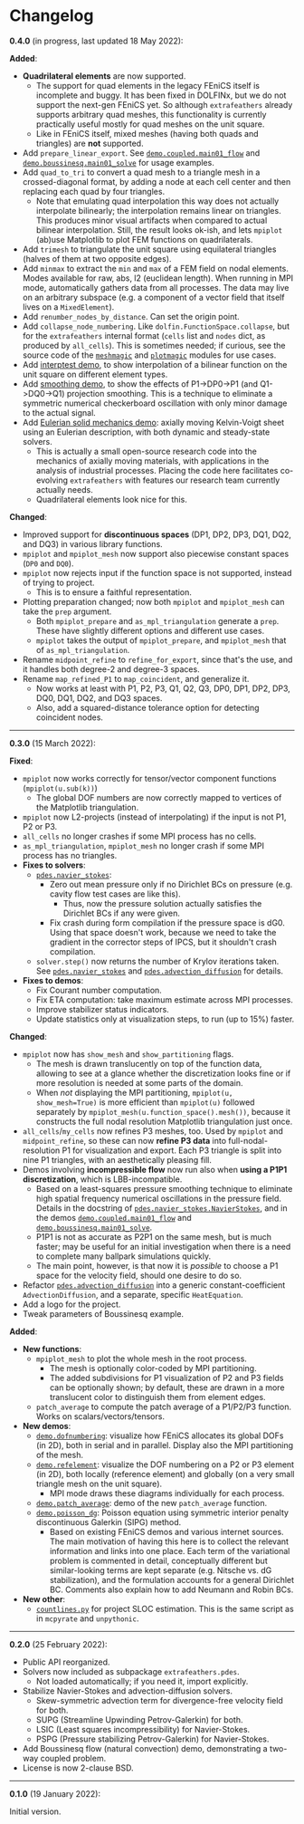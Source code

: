# Changelog

**0.4.0** (in progress, last updated 18 May 2022):

**Added**:

- **Quadrilateral elements** are now supported.
  - The support for quad elements in the legacy FEniCS itself is incomplete and buggy. It has been fixed in DOLFINx, but we do not support the next-gen FEniCS yet. So although `extrafeathers` already supports arbitrary quad meshes, this functionality is currently practically useful mostly for quad meshes on the unit square.
  - Like in FEniCS itself, mixed meshes (having both quads and triangles) are **not** supported.
- Add `prepare_linear_export`. See [`demo.coupled.main01_flow`](demo/coupled/main01_flow.py) and [`demo.boussinesq.main01_solve`](demo/boussinesq/main01_solve.py) for usage examples.
- Add `quad_to_tri` to convert a quad mesh to a triangle mesh in a crossed-diagonal format, by adding a node at each cell center and then replacing each quad by four triangles.
  - Note that emulating quad interpolation this way does not actually interpolate bilinearly; the interpolation remains linear on triangles. This produces minor visual artifacts when compared to actual bilinear interpolation. Still, the result looks ok-ish, and lets `mpiplot` (ab)use Matplotlib to plot FEM functions on quadrilaterals.
- Add `trimesh` to triangulate the unit square using equilateral triangles (halves of them at two opposite edges).
- Add `minmax` to extract the `min` and `max` of a FEM field on nodal elements. Modes available for raw, abs, l2 (euclidean length). When running in MPI mode, automatically gathers data from all processes. The data may live on an arbitrary subspace (e.g. a component of a vector field that itself lives on a `MixedElement`).
- Add `renumber_nodes_by_distance`. Can set the origin point.
- Add `collapse_node_numbering`. Like `dolfin.FunctionSpace.collapse`, but for the `extrafeathers` internal format (`cells` list and `nodes` dict, as produced by `all_cells`). This is sometimes needed; if curious, see the source code of the [`meshmagic`](extrafeathers/meshmagic.py) and [`plotmagic`](extrafeathers/plotmagic.py) modules for use cases.
- Add [interptest demo](demo/interptest.py), to show interpolation of a bilinear function on the unit square on different element types.
- Add [smoothing demo](demo/smoothingtest.py), to show the effects of P1->DP0->P1 (and Q1->DQ0->Q1) projection smoothing. This is a technique to eliminate a symmetric numerical checkerboard oscillation with only minor damage to the actual signal.
- Add [Eulerian solid mechanics demo](demo/euleriansolid/): axially moving Kelvin-Voigt sheet using an Eulerian description, with both dynamic and steady-state solvers.
  - This is actually a small open-source research code into the mechanics of axially moving materials, with applications in the analysis of industrial processes. Placing the code here facilitates co-evolving `extrafeathers` with features our research team currently actually needs.
  - Quadrilateral elements look nice for this.

**Changed**:

- Improved support for **discontinuous spaces** (DP1, DP2, DP3, DQ1, DQ2, and DQ3) in various library functions.
- `mpiplot` and `mpiplot_mesh` now support also piecewise constant spaces (`DP0` and `DQ0`).
- `mpiplot` now rejects input if the function space is not supported, instead of trying to project.
  - This is to ensure a faithful representation.
- Plotting preparation changed; now both `mpiplot` and `mpiplot_mesh` can take the `prep` argument.
  - Both `mpiplot_prepare` and `as_mpl_triangulation` generate a `prep`. These have slightly different options and different use cases.
  - `mpiplot` takes the output of `mpiplot_prepare`, and `mpiplot_mesh` that of `as_mpl_triangulation`.
- Rename `midpoint_refine` to `refine_for_export`, since that's the use, and it handles both degree-2 and degree-3 spaces.
- Rename `map_refined_P1` to `map_coincident`, and generalize it.
  - Now works at least with P1, P2, P3, Q1, Q2, Q3, DP0, DP1, DP2, DP3, DQ0, DQ1, DQ2, and DQ3 spaces.
  - Also, add a squared-distance tolerance option for detecting coincident nodes.


---


**0.3.0** (15 March 2022):

**Fixed**:

- `mpiplot` now works correctly for tensor/vector component functions (`mpiplot(u.sub(k))`)
  - The global DOF numbers are now correctly mapped to vertices of the Matplotlib triangulation.
- `mpiplot` now L2-projects (instead of interpolating) if the input is not P1, P2 or P3.
- `all_cells` no longer crashes if some MPI process has no cells.
- `as_mpl_triangulation`, `mpiplot_mesh` no longer crash if some MPI process has no triangles.
- **Fixes to solvers**:
  - [`pdes.navier_stokes`](extrafeathers/pdes/navier_stokes.py):
    - Zero out mean pressure only if no Dirichlet BCs on pressure (e.g. cavity flow test cases are like this).
      - Thus, now the pressure solution actually satisfies the Dirichlet BCs if any were given.
    - Fix crash during form compilation if the pressure space is dG0. Using that space doesn't work, because we need to take the gradient in the corrector steps of IPCS, but it shouldn't crash compilation.
  - `solver.step()` now returns the number of Krylov iterations taken. See [`pdes.navier_stokes`](extrafeathers/pdes/navier_stokes.py) and [`pdes.advection_diffusion`](extrafeathers/pdes/advection_diffusion.py) for details.
- **Fixes to demos**:
  - Fix Courant number computation.
  - Fix ETA computation: take maximum estimate across MPI processes.
  - Improve stabilizer status indicators.
  - Update statistics only at visualization steps, to run (up to 15%) faster.

**Changed**:

- `mpiplot` now has `show_mesh` and `show_partitioning` flags.
  - The mesh is drawn translucently on top of the function data, allowing to see at a glance whether the discretization looks fine or if more resolution is needed at some parts of the domain.
  - When *not* displaying the MPI partitioning, `mpiplot(u, show_mesh=True)` is more efficient than `mpiplot(u)` followed separately by `mpiplot_mesh(u.function_space().mesh())`, because it constructs the full nodal resolution Matplotlib triangulation just once.
- `all_cells`/`my_cells` now refines P3 meshes, too. Used by `mpiplot` and `midpoint_refine`, so these can now **refine P3 data** into full-nodal-resolution P1 for visualization and export. Each P3 triangle is split into nine P1 triangles, with an aesthetically pleasing fill.
- Demos involving **incompressible flow** now run also when **using a P1P1 discretization**, which is LBB-incompatible.
  - Based on a least-squares pressure smoothing technique to eliminate high spatial frequency numerical oscillations in the pressure field. Details in the docstring of [`pdes.navier_stokes.NavierStokes`](extrafeathers/pdes/navier_stokes.py), and in the demos [`demo.coupled.main01_flow`](demo/coupled/main01_flow.py) and [`demo.boussinesq.main01_solve`](demo/boussinesq/main01_solve.py).
  - P1P1 is not as accurate as P2P1 on the same mesh, but is much faster; may be useful for an initial investigation when there is a need to complete many ballpark simulations quickly.
  - The main point, however, is that now it is *possible* to choose a P1 space for the velocity field, should one desire to do so.
- Refactor [`pdes.advection_diffusion`](extrafeathers/pdes/advection_diffusion.py) into a generic constant-coefficient `AdvectionDiffusion`, and a separate, specific `HeatEquation`.
- Add a logo for the project.
- Tweak parameters of Boussinesq example.

**Added**:

- **New functions**:
  - `mpiplot_mesh` to plot the whole mesh in the root process.
    - The mesh is optionally color-coded by MPI partitioning.
    - The added subdivisions for P1 visualization of P2 and P3 fields can be optionally shown; by default, these are drawn in a more translucent color to distinguish them from element edges.
  - `patch_average` to compute the patch average of a P1/P2/P3 function. Works on scalars/vectors/tensors.
- **New demos**:
  - [`demo.dofnumbering`](demo/dofnumbering.py): visualize how FEniCS allocates its global DOFs (in 2D), both in serial and in parallel. Display also the MPI partitioning of the mesh.
  - [`demo.refelement`](demo/refelement.py): visualize the DOF numbering on a P2 or P3 element (in 2D), both locally (reference element) and globally (on a very small triangle mesh on the unit square).
    - MPI mode draws these diagrams individually for each process.
  - [`demo.patch_average`](demo/patch_average.py): demo of the new `patch_average` function.
  - [`demo.poisson_dg`](demo/poisson_dg.py): Poisson equation using symmetric interior penalty discontinuous Galerkin (SIPG) method.
    - Based on existing FEniCS demos and various internet sources. The main motivation of having this here is to collect the relevant information and links into one place. Each term of the variational problem is commented in detail, conceptually different but similar-looking terms are kept separate (e.g. Nitsche vs. dG stabilization), and the formulation accounts for a general Dirichlet BC. Comments also explain how to add Neumann and Robin BCs.
- **New other**:
  - [`countlines.py`](countlines.py) for project SLOC estimation. This is the same script as in `mcpyrate` and `unpythonic`.


---

**0.2.0** (25 February 2022):

- Public API reorganized.
- Solvers now included as subpackage `extrafeathers.pdes`.
  - Not loaded automatically; if you need it, import explicitly.
- Stabilize Navier-Stokes and advection-diffusion solvers.
  - Skew-symmetric advection term for divergence-free velocity field for both.
  - SUPG (Streamline Upwinding Petrov-Galerkin) for both.
  - LSIC (Least squares incompressibility) for Navier-Stokes.
  - PSPG (Pressure stabilizing Petrov-Galerkin) for Navier-Stokes.
- Add Boussinesq flow (natural convection) demo, demonstrating a two-way coupled problem.
- License is now 2-clause BSD.


---

**0.1.0** (19 January 2022):

Initial version.
